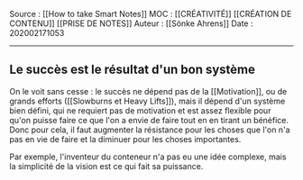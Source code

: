 Source : [[How to take Smart Notes]]
MOC : [[CRÉATIVITÉ]] [[CRÉATION DE CONTENU]] [[PRISE DE NOTES]]
Auteur : [[Sönke Ahrens]]
Date : 202002171053
***

## Le succès est le résultat d'un bon système
On le voit sans cesse : le succès ne dépend pas de la [[Motivation]], ou de grands efforts ([[Slowburns et Heavy Lifts]]), mais il dépend d'un système bien défini, qui ne requiert pas de motivation et est assez flexible pour qu'on puisse faire ce que l'on a envie de faire tout en en tirant un bénéfice. 
Donc pour cela, il faut augmenter la résistance pour les choses que l'on n'a pas en vie de faire et la diminuer pour les choses importantes. 

Par exemple, l'inventeur du conteneur n'a pas eu une idée complexe, mais la simplicité de la vision est ce qui fait sa puissance.


